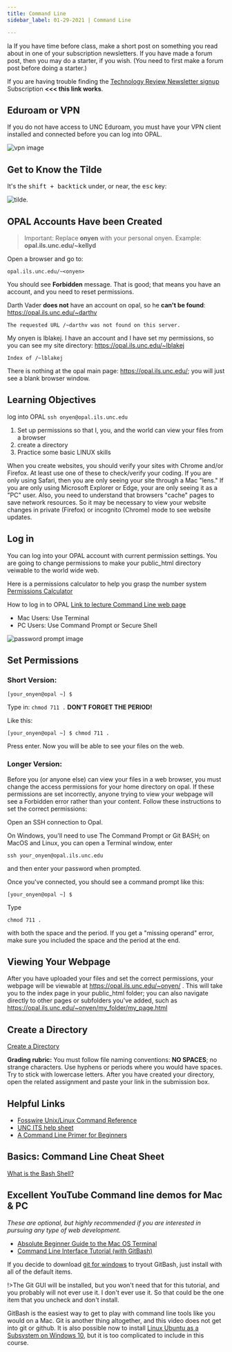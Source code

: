 ```yaml
---
title: Command Line
sidebar_label: 01-29-2021 | Command Line

---
```

la
If you have time before class, make a short post on something you read about in one of your subscription newsletters. If you have made a forum post, then you may do a starter, if you wish. (You need to first make a forum post before doing a starter.)

If you are having trouble finding the [Technology Review Newsletter signup](https://forms.technologyreview.com/the-download/) Subscription **<<< this link works**.

## Eduroam or VPN

If you do not have access to UNC Eduroam, you must have your VPN client installed and connected before you can log into OPAL.

![vpn image](/img/active-vpn-example.png)

## Get to Know the Tilde

It's the <kbd>shift + backtick</kbd> under, or near, the <kbd>esc</kbd> key:

![tilde](/img/tilde.png).


## OPAL Accounts Have been Created

>Important: Replace **onyen** with your personal onyen. Example: **opal.ils.unc.edu/~kellyd**

Open a browser and go to:

```
opal.ils.unc.edu/~<onyen>
```  

You should see **Forbidden** message. That is good; that means you have an account, and you need to reset permissions.

Darth Vader **does not** have an account on opal, so he **can't be found**: <https://opal.ils.unc.edu/~darthv>

```
The requested URL /~darthv was not found on this server.
```

My onyen is lblakej. I have an account and I have set my permissions, so you can see my site directory: <https://opal.ils.unc.edu/~lblakej>

```
Index of /~lblakej
```

There is nothing at the opal main page: <https://opal.ils.unc.edu/>; you will just see a blank browser window.

## Learning Objectives

log into OPAL ```ssh onyen@opal.ils.unc.edu```
1. Set up permissions so that I, you, and the world can view your files from a browser
3. create a directory
4. Practice some basic LINUX skills


When you create websites, you should verify your sites with Chrome and/or Firefox. At least use one of these to check/verify your coding. If you are only using Safari, then you are only seeing your site through a Mac "lens." If you are only using Microsoft Explorer or Edge, your are only seeing it as a "PC" user. Also, you need to understand that browsers "cache" pages to save network resources. So it may be necessary to view your website changes in private (Firefox) or incognito (Chrome) mode to see website updates.

## Log in

You can log into your OPAL account with current permission settings. You are going to change permissions to make your public_html directory veiwable to the world wide web.

Here is a permissions calculator to help you grasp the number system [Permissions Calculator](http://permissions-calculator.org/)

How to log in to OPAL
[Link to lecture Command Line web page](https://ils.unc.edu/courses/2020_spring/inls161_001/02a.03.command-line.html)

* Mac Users: Use Terminal
* PC Users: Use Command Prompt or Secure Shell

![password prompt image](/img/terminal-password-prompt.png)

## Set Permissions

### Short Version:

```
[your_onyen@opal ~] $
```
Type in: ```chmod 711 .``` **DON'T FORGET THE PERIOD!**

Like this:

```
[your_onyen@opal ~] $ chmod 711 .
```

Press enter. Now you will be able to see your files on the web.

### Longer Version:

Before you (or anyone else) can view your files in a web browser, you must change the access permissions for your home directory on opal. If these permissions are set incorrectly, anyone trying to view your webpage will see a Forbidden error rather than your content. Follow these instructions to set the correct permissions:

Open an SSH connection to Opal.

On Windows, you'll need to use The Command Prompt or Git BASH; on MacOS and Linux, you can open a Terminal window, enter

```
ssh your_onyen@opal.ils.unc.edu
```

and then enter your password when prompted.

Once you've connected, you should see a command prompt like this:

```
[your_onyen@opal ~] $
```

Type

```
chmod 711 .
```

with both the space and the period. If you get a "missing operand" error, make sure you included the space and the period at the end.

## Viewing Your Webpage

After you have uploaded your files and set the correct permissions, your webpage will be viewable at https://opal.ils.unc.edu/~onyen/ . This will take you to the index page in your public_html folder; you can also navigate directly to other pages or subfolders you've added, such as https://opal.ils.unc.edu/~onyen/my_folder/my_page.html

## Create a Directory

[Create a Directory](https://ils.unc.edu/courses/2020_spring/inls161_001/02b.02.new-directory.html)

**Grading rubric:** You must follow file naming conventions: **NO SPACES**; no strange characters. Use hyphens or periods where you would have spaces. Try to stick with lowercase letters. After you have created your directory, open the related assignment and paste your link in the submission box.


## Helpful Links

* [Fosswire Unix/Linux Command Reference](https://files.fosswire.com/2007/08/fwunixref.pdf)
* [UNC ITS help sheet](https://github.com/ljonesdesign/161-recitations/blob/master/docs/files/unc-unix-help.pdf)
* [A Command Line Primer for Beginners](https://lifehacker.com/a-command-line-primer-for-beginners-5633909)


## Basics: Command Line Cheat Sheet
[What is the Bash Shell?](https://en.wikipedia.org/wiki/Bash_(Unix_shell))

## Excellent YouTube Command line demos for Mac & PC

*These are optional, but highly recommended if you are interested in pursuing any type of web development.*

* [Absolute Beginner Guide to the Mac OS Terminal](https://www.youtube.com/watch?v=aKRYQsKR46I)
* [Command Line Interface Tutorial (with GitBash)](https://www.youtube.com/watch?v=sw9kdFka8rA)

If you decide to download [git for windows](https://gitforwindows.org) to tryout GitBash, just install with all of the default items.  

!>The Git GUI will be installed, but you won't need that for this tutorial, and you probably will not ever use it. I don't ever use it. So that could be the one item that you uncheck and don't install.

GitBash is the easiest way to get to play with command line tools like you would on a Mac. Git is another thing altogether, and this video does not get into git or github. It is also possible now to install [Linux Ubuntu as a Subsystem on Windows 10](https://docs.microsoft.com/en-us/windows/wsl/install-win10), but it is too complicated to include in this course.
